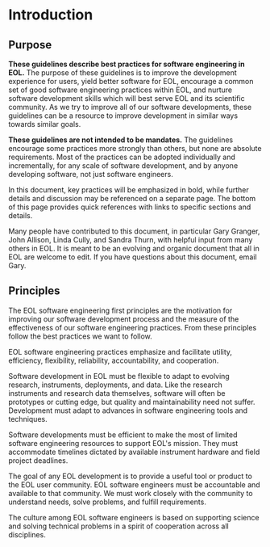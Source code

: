 # Introduction

## Purpose

**These guidelines describe best practices for software engineering in EOL.**
The purpose of these guidelines is to improve the development experience for
users, yield better software for EOL, encourage a common set of good software
engineering practices within EOL, and nurture software development skills
which will best serve EOL and its scientific community. As we try to improve
all of our software developments, these guidelines can be a resource to
improve development in similar ways towards similar goals.

**These guidelines are not intended to be mandates.** The guidelines encourage
some practices more strongly than others, but none are absolute requirements.
Most of the practices can be adopted individually and incrementally, for any
scale of software development, and by anyone developing software, not just
software engineers.

In this document, key practices will be emphasized in bold, while further
details and discussion may be referenced on a separate page. The bottom of
this page provides quick references with links to specific sections and
details.

Many people have contributed to this document, in particular Gary Granger,
John Allison, Linda Cully, and Sandra Thurn, with helpful input from many
others in EOL. It is meant to be an evolving and organic document that all in
EOL are welcome to edit. If you have questions about this document, email
Gary.

## Principles

The EOL software engineering first principles are the motivation for improving
our software development process and the measure of the effectiveness of our
software engineering practices. From these principles follow the best
practices we want to follow.

EOL software engineering practices emphasize and facilitate utility,
efficiency, flexibility, reliability, accountability, and cooperation.

Software development in EOL must be flexible to adapt to evolving research,
instruments, deployments, and data. Like the research instruments and research
data themselves, software will often be prototypes or cutting edge, but
quality and maintainability need not suffer. Development must adapt to
advances in software engineering tools and techniques.

Software developments must be efficient to make the most of limited software
engineering resources to support EOL's mission. They must accommodate
timelines dictated by available instrument hardware and field project
deadlines.

The goal of any EOL development is to provide a useful tool or product to the
EOL user community. EOL software engineers must be accountable and available
to that community. We must work closely with the community to understand
needs, solve problems, and fulfill requirements.

The culture among EOL software engineers is based on supporting science and
solving technical problems in a spirit of cooperation across all disciplines.
